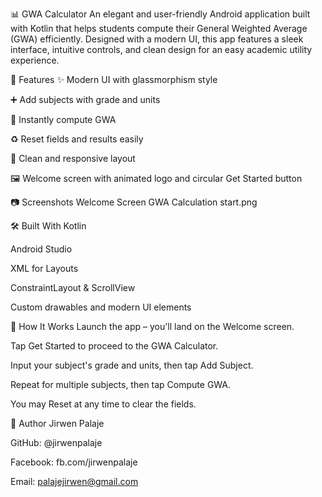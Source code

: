 📊 GWA Calculator
An elegant and user-friendly Android application built with Kotlin that helps students compute their General Weighted Average (GWA) efficiently. Designed with a modern UI, this app features a sleek interface, intuitive controls, and clean design for an easy academic utility experience.

🚀 Features
✨ Modern UI with glassmorphism style

➕ Add subjects with grade and units

🔢 Instantly compute GWA

♻️ Reset fields and results easily

📱 Clean and responsive layout

🖼️ Welcome screen with animated logo and circular Get Started button

📷 Screenshots
Welcome Screen	GWA Calculation
start.png

🛠️ Built With
Kotlin

Android Studio

XML for Layouts

ConstraintLayout & ScrollView

Custom drawables and modern UI elements

🧠 How It Works
Launch the app – you'll land on the Welcome screen.

Tap Get Started to proceed to the GWA Calculator.

Input your subject's grade and units, then tap Add Subject.

Repeat for multiple subjects, then tap Compute GWA.

You may Reset at any time to clear the fields.

👤 Author
Jirwen Palaje

GitHub: @jirwenpalaje

Facebook: fb.com/jirwenpalaje

Email: palajejirwen@gmail.com 





